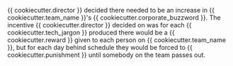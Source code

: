 {{ cookiecutter.director }} decided there needed to be an increase in {{ cookiecutter.team_name }}'s {{ cookiecutter.corporate_buzzword }}.  The incentive {{ cookiecutter.director }} decided on was for each {{ cookiecutter.tech_jargon }} produced there would be a {{ cookiecutter.reward }} given to each person on {{ cookiecutter.team_name }}, but for each day behind schedule they would be forced to {{ cookiecutter.punishment }} until somebody on the team passes out.
 
